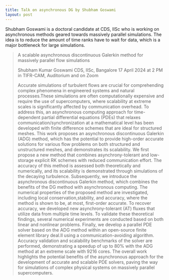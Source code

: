 ```yaml
---
title: Talk on asynchronous DG by Shubham Goswami
layout: post
---
```


Shubham Goswami is a doctoral candidate at CDS, IISc who is working on asynchronous methods geared towards massively parallel simulations. The idea is to reduce the amount of time ranks have to wait for data, which is a major bottleneck for large simulations.

> A scalable asynchronous discontinuous Galerkin method for massively parallel flow simulations
> 
> Shubham Kumar Goswami
> CDS, IISc, Bangalore
> 17 April 2024 at 2 PM in TIFR-CAM, Auditorium and on Zoom
> 
> Accurate simulations of turbulent flows are crucial for comprehending complex phenomena in engineered systems and natural processes.These simulations are often computationally expensive and require the use of supercomputers, where scalability at extreme scales is significantly affected by communication overhead. To address this, an asynchronous computing approach for time-dependent partial differential equations (PDEs) that relaxes communication/synchronization at a mathematical level has been developed with finite difference schemes that are ideal for structured meshes. This work proposes an asynchronous discontinuous Galerkin (ADG) method, which has the potential to provide high-order accurate solutions for various flow problems on both structured and unstructured meshes, and demonstrates its scalability. We first propose a new method that combines asynchrony-tolerant and low-storage explicit RK schemes with reduced communication effort. The accuracy of this method is assessed both theoretically and numerically, and its scalability is demonstrated through simulations of the decaying turbulence. Subsequently, we introduce the asynchronous discontinuous Galerkin method, which combines the benefits of the DG method with asynchronous computing. The numerical properties of the proposed method are investigated, including local conservation,stability, and accuracy, where the method is shown to be, at most, first-order accurate. To recover accuracy, we developed new asynchrony-tolerant (AT) fluxes that utilize data from multiple time levels. To validate these theoretical findings, several numerical experiments are conducted based on both linear and nonlinear problems. Finally, we develop a parallel PDE solver based on the ADG method within an open-source finite element library deal.II using a communication-avoiding algorithm. Accuracy validation and scalability benchmarks of the solver are performed, demonstrating a speedup of up to 80% with the ADG method at an extreme scale with 9216 cores. The overall work highlights the potential benefits of the asynchronous approach for the development of accurate and scalable PDE solvers, paving the way for simulations of complex physical systems on massively parallel supercomputers.
